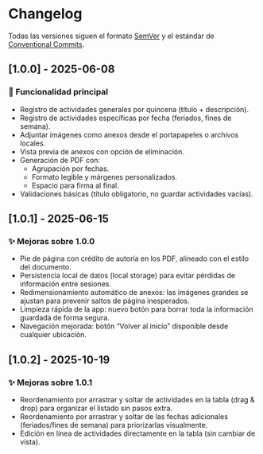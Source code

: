 # Changelog

Todas las versiones siguen el formato [SemVer](https://semver.org/lang/es/) y el estándar de [Conventional Commits](https://www.conventionalcommits.org/).

## [1.0.0] - 2025-06-08

### 🚀 Funcionalidad principal

- Registro de actividades generales por quincena (título + descripción).
- Registro de actividades específicas por fecha (feriados, fines de semana).
- Adjuntar imágenes como anexos desde el portapapeles o archivos locales.
- Vista previa de anexos con opción de eliminación.
- Generación de PDF con:
  - Agrupación por fechas.
  - Formato legible y márgenes personalizados.
  - Espacio para firma al final.
- Validaciones básicas (título obligatorio, no guardar actividades vacías).

## [1.0.1] - 2025-06-15

### ✨ Mejoras sobre 1.0.0

- Pie de página con crédito de autoría en los PDF, alineado con el estilo del documento.
- Persistencia local de datos (local storage) para evitar pérdidas de información entre sesiones.
- Redimensionamiento automático de anexos: las imágenes grandes se ajustan para prevenir saltos de página inesperados.
- Limpieza rápida de la app: nuevo botón para borrar toda la información guardada de forma segura.
- Navegación mejorada: botón “Volver al inicio” disponible desde cualquier ubicación.


## [1.0.2] - 2025-10-19

### ✨ Mejoras sobre 1.0.1

- Reordenamiento por arrastrar y soltar de actividades en la tabla (drag & drop) para organizar el listado sin pasos extra.
- Reordenamiento por arrastrar y soltar de las fechas adicionales (feriados/fines de semana) para priorizarlas visualmente.
- Edición en línea de actividades directamente en la tabla (sin cambiar de vista).
